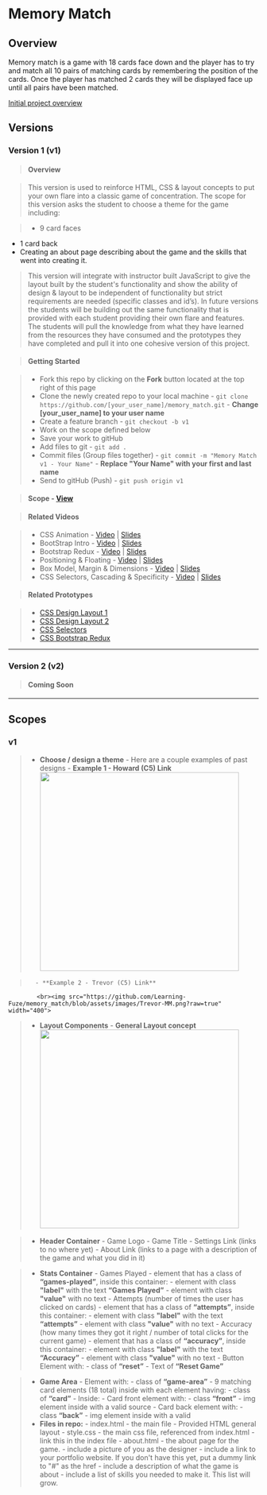 # Memory Match

## Overview

Memory match is a game with 18 cards face down and the player has to try and match all 10 pairs of matching cards by 
remembering the position of the cards. Once the player has matched 2 cards they will be displayed face up until all 
pairs have been matched. 

<a href="https://drive.google.com/open?id=0B7eOl4joefDuWTRUQWU0eXdtRzg" target="_blank">Initial project overview</a>

## Versions

### Version 1 (v1)

> #### Overview

> This version is used to reinforce HTML, CSS & layout concepts to put your own flare into a classic game of 
concentration. The scope for this version asks the student to choose a theme for the game including: 

> - 9 card faces
- 1 card back
- Creating an about page describing about the game and the skills that went into creating it.

> This version will integrate with instructor built JavaScript to give the layout built by the student's functionality 
and show the ability of design & layout to be independent of functionality but strict requirements are needed 
(specific classes and id’s). In future versions the students will be building out the same functionality that is 
provided with each student providing their own flare and features. The students will pull the knowledge from what 
they have learned from the resources they have consumed and the prototypes they have completed and pull it into one 
cohesive version of this project. 

> #### Getting Started

> - Fork this repo by clicking on the **Fork** button located at the top right of this page
> - Clone the newly created repo to your local machine
    - `git clone https://github.com/[your_user_name]/memory_match.git`
    - **Change [your_user_name] to your user name**
> - Create a feature branch
    - `git checkout -b v1`
> - Work on the scope defined below
> - Save your work to gitHub
> - Add files to git
    - `git add .`
> - Commit files (Group files together)
    - `git commit -m "Memory Match v1 - Your Name"`
    - **Replace "Your Name" with your first and last name**
> - Send to gitHub (Push)
    - `git push origin v1`
    
> #### Scope - [View](https://github.com/Learning-Fuze/memory_match/tree/assets#v1)

> #### Related Videos

> - CSS Animation - <a href="https://www.youtube.com/watch?t=3&v=fjqT5mwbOCo" target="_blank">Video</a> | <a href="https://drive.google.com/a/learningfuze.com/file/d/0B7eOl4joefDub1BUOUtQMWdtbnc/view" 
target="_blank">Slides</a>
> - BootStrap Intro - <a href="https://www.youtube.com/watch?t=544&v=i7cnwkFbuko" target="_blank">Video</a> | <a 
href="https://drive.google.com/a/learningfuze.com/file/d/0B7eOl4joefDuS1l1THpsanlsWkU/view" target="_blank">Slides</a>
> - Bootstrap Redux - <a href="https://www.youtube.com/watch?v=HFhIYttrvWM" target="_blank">Video</a> | <a 
href="https://drive.google.com/a/learningfuze.com/file/d/0B7eOl4joefDuTWJrVk9YTXR5M2c/view" target="_blank">Slides</a>
> - Positioning & Floating - <a href="" target="_blank">Video</a> | <a href="https://drive.google.com/a/learningfuze.com/file/d/0B7eOl4joefDuOGVTZXpHOWtrNGM/view" target="_blank">Slides</a>
> - Box Model, Margin & Dimensions - <a href="" target="_blank">Video</a> | <a href="https://drive.google.com/a/learningfuze.com/file/d/0B7eOl4joefDueXdic3dWekhXdWc/view" target="_blank">Slides</a>
> - CSS Selectors, Cascading & Specificity - <a href="" target="_blank">Video</a> | <a href="https://drive.google.com/a/learningfuze.com/file/d/0B7eOl4joefDub3N1NWE3VmFxakE/view" 
target="_blank">Slides</a> 

> #### Related Prototypes

> - <a href="https://github.com/Learning-Fuze/prototypes/tree/master/css_design_layout_1#prototype---css-design--layout-1-box-model-margin-padding-border-and-dimensions" target="_blank">CSS Design Layout 1</a>
> - <a href="https://github.com/Learning-Fuze/prototypes/tree/master/css_design_layout_2#prototype---css-design--layout-2--css-positioning-and-css-floating" target="_blank">CSS Design Layout 2</a>
> - <a href="https://github.com/Learning-Fuze/prototypes/tree/master/css_selectors#prototype---css-selectors" target="_blank">CSS Selectors</a>
> - <a href="https://github.com/Learning-Fuze/prototypes/tree/master/css_bootstrap_redux#bootstrap-redux" target="_blank">CSS Bootstrap Redux</a>

---

### Version 2 (v2)
 
> #### Coming Soon
 
---

## Scopes

### v1

> - **Choose / design a theme**
    - Here are a couple examples of past designs
        - **Example 1 - Howard (C5) Link**
            <br><img src="https://github.com/Learning-Fuze/memory_match/blob/assets/images/Howard-MM.png?raw=true" width="400">
        
>       - **Example 2 - Trevor (C5) Link**
            <br><img src="https://github.com/Learning-Fuze/memory_match/blob/assets/images/Trevor-MM.png?raw=true" width="400">

> - **Layout Components**
    - **General Layout concept**
        <br><img src="https://github.com/Learning-Fuze/memory_match/blob/assets/images/mm_wireframing.png?raw=true" width="400">
    
>   - **Header Container**
        - Game Logo 
        - Game Title
        - Settings Link (links to no where yet)
        - About Link  (links to a page with a description of the game and what you did in it)

>   - **Stats Container**
        - Games Played
            - element that has a class of **“games-played”**, inside this container:
                - element with class **"label"** with the text **“Games Played”**
                - element with class **"value"** with no text
        - Attempts (number of times the user has clicked on cards)
            - element that has a class of **“attempts”**, inside this container:
                - element with class **"label"** with the text **“attempts”**
                - element with class **"value"** with no text
        - Accuracy (how many times they got it right / number of total clicks for the current game)
            - element that has a class of **“accuracy”**, inside this container:
                - element with class **"label"** with the text **“Accuracy”**
                - element with class **"value"** with no text
        - Button Element with:
            - class of **“reset”**
            - Text of **“Reset Game”**

>   - **Game Area**
        - Element with:
            - class of **“game-area”**
            - 9 matching card elements (18 total) inside with each element having:
                - class of **“card”**
                - Inside:
                    - Card front element with:
                        - class **“front”**
                        - img element inside with a valid source
                    - Card back element with:
                        - class **“back”**
                        - img element inside with a valid
> - **Files in repo:**
    - index.html - the main file
        - Provided HTML general layout
    - style.css - the main css file, referenced from index.html
        - link this in the index file
    - about.html - the about page for the game.
        - include a picture of you as the designer
        - include a link to your portfolio website. If you don't have this yet, put a dummy link to "#" as the href
        - include a description of what the game is about
        - include a list of skills you needed to make it. This list will grow.